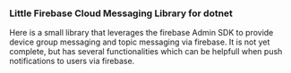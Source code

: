 ### Little Firebase Cloud Messaging Library for dotnet

Here is a small library that leverages the firebase Admin SDK to provide device group messaging and topic messaging via firebase.
It is not yet complete, but has several functionalities which can be helpfull when push notifications to users via firebase.
